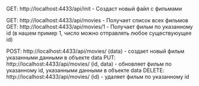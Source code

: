 
GET: http://localhost:4433/api/init - Создаст новый файл с фильмами

GET: http://localhost:4433/api/movies - Получает список всех фильмов
GET: http://localhost:4433/api/movies/1 - Получает фильм по указанному id (в нашем пример 1, число можно отправлять любое существуюущее id)

POST: http://localhost:4433/api/movies/ (data) - создает новый фильм  указанными данными в объекте data
PUT: http://localhost:4433/api/movies/  (id, data) - обновляет фильм по указанному id, указанными данными в объекте data
DELETE: http://localhost:4433/api/movies/ (id) - удаляет фильм по указанному id
